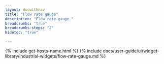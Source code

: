 ```yaml
---
layout: docwithnav
title: "Flow rate gauge"
description: "Flow rate gauge."
breadcrumbs: "true"
breadcrumbs-steps: "2"
hidetoc: "true"

---
```

{% include get-hosts-name.html %}
{% include docs/user-guide/ui/widget-library/industrial-widgets/flow-rate-gauge.md %}
